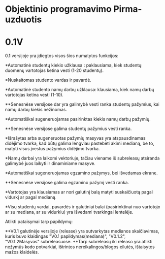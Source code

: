 # Objektinio programavimo Pirma-uzduotis

# 0.1V

0.1 versijoje yra įdiegtos visos šios numatytos funkcijos:

*Automatinė studentų kiekio užklausa : paklausiama, kiek studentų duomenų vartotojas ketina vesti (1-20 studentų).

*Nuskaitomas studento vardas ir pavardė.

*Automatinė studento namų darbų užklausa: klausiama, kiek namų darbų vartotojas ketina vesti (1-10).

**Senesnėse versijose dar yra galimybė vesti ranka studentų pažymius, kai namų darbų kiekis nežinomas.

*Automatiškai sugeneruojamas pasirinktas kiekis namų darbų pažymių.

**Senesnėse versijose galima studentų pažymius vesti ranka.

*Išrašytas arba sugeneruotas pažymių masyvas yra atspausdinamas didėjimo tvarka, kad būtų galima lengviau pastebėti akimi medianą, be to, matyti visus įvestus pažymius didėjimo tvarka.

*Namų darbai yra laikomi vektoriuje, tačiau viename iš subreleasų atsiranda galimybė juos laikyti ir dinaminiame masyve.

*Automatiškai sugeneruojamas egzamino pažymys, bei išvedamas ekrane.

**Senesnėse versijose galima egzamino pažymį vesti ranka.

*Vartotojas yra klausiamas ar nori galutinį balą matyti suskaičiuotą pagal vidurkį ar pagal medianą.

*Visų studentų vardai, pavardės ir galutiniai balai (pasirinktinai nuo vartotojo ar su mediana, ar su vidurkiu) yra išvedami tvarkingai lentelėje.

Atlikti pataisymai tarp papildymų:

**V0.1 galutinėje versijoje (release) yra sutvarkytas medianos skaičiavimas, kuris buvo klaidingas "V0.1 papildymas(mediana)", "V0.1.2", "V0.1.2Masyvas" subreleasuose.
**Tarp subreleasų iki releaso yra atlikti nežymūs kodo potvarkiai, ištrintos nereikalingos/blogos eilutės, ištaisytos mažos klaidelės.
